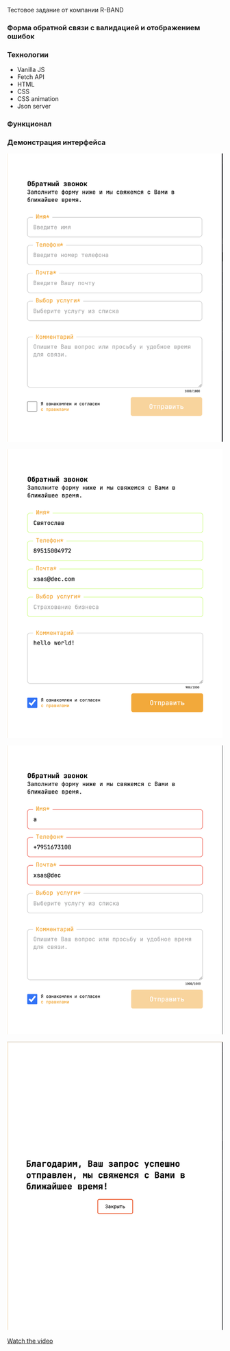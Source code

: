 Тестовое задание от компании R-BAND

### Форма обратной связи с валидацией и отображением ошибок

### Технологии 
- Vanilla JS
- Fetch API
- HTML
- CSS
- CSS animation
- Json server

### Функционал 


### Демонстрация интерфейса

![img](https://github.com/xkochevnikx/formDataProject/blob/master/img/%D0%A1%D0%BD%D0%B8%D0%BC%D0%BE%D0%BA%20%D1%8D%D0%BA%D1%80%D0%B0%D0%BD%D0%B0%202023-08-23%20%D0%B2%2012.42.36.png)

![img](https://github.com/xkochevnikx/formDataProject/blob/master/img/%D0%A1%D0%BD%D0%B8%D0%BC%D0%BE%D0%BA%20%D1%8D%D0%BA%D1%80%D0%B0%D0%BD%D0%B0%202023-08-23%20%D0%B2%2012.43.30.png)

![img](https://github.com/xkochevnikx/formDataProject/blob/master/img/%D0%A1%D0%BD%D0%B8%D0%BC%D0%BE%D0%BA%20%D1%8D%D0%BA%D1%80%D0%B0%D0%BD%D0%B0%202023-08-23%20%D0%B2%2012.44.27.png)

![img](https://github.com/xkochevnikx/formDataProject/blob/master/img/%D0%A1%D0%BD%D0%B8%D0%BC%D0%BE%D0%BA%20%D1%8D%D0%BA%D1%80%D0%B0%D0%BD%D0%B0%202023-08-23%20%D0%B2%2012.45.07.png)

[Watch the video](https://youtu.be/bVcPdWl8ZL8)
